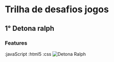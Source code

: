 # Trilha de desafios jogos
## 1° Detona ralph
### Features
 :javaScript 
 :html5 
 :css
 ![Detona Ralph](https://github.com/luaLuana/Games/src/img/ralph1_resized.png)

 
 



